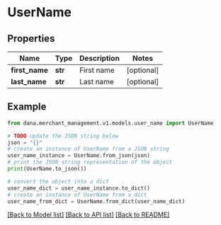 # UserName


## Properties

Name | Type | Description | Notes
------------ | ------------- | ------------- | -------------
**first_name** | **str** | First name | [optional] 
**last_name** | **str** | Last name | [optional] 

## Example

```python
from dana.merchant_management.v1.models.user_name import UserName

# TODO update the JSON string below
json = "{}"
# create an instance of UserName from a JSON string
user_name_instance = UserName.from_json(json)
# print the JSON string representation of the object
print(UserName.to_json())

# convert the object into a dict
user_name_dict = user_name_instance.to_dict()
# create an instance of UserName from a dict
user_name_from_dict = UserName.from_dict(user_name_dict)
```
[[Back to Model list]](../README.md#documentation-for-models) [[Back to API list]](../README.md#documentation-for-api-endpoints) [[Back to README]](../README.md)


